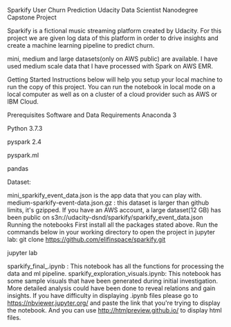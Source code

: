 Sparkify User Churn Prediction
Udacity Data Scientist Nanodegree Capstone Project

Sparkify is a fictional music streaming platform created by Udacity. For this project we are given log data of this platform in order to drive insights and create a machine learning pipeline to predict churn.

mini, medium and large datasets(only on AWS public) are available. I have used medium scale data that I have processed with Spark on AWS EMR.


Getting Started
Instructions below will help you setup your local machine to run the copy of this project. You can run the notebook in local mode on a local computer as well as on a cluster of a cloud provider such as AWS or IBM Cloud.

Prerequisites
Software and Data Requirements
Anaconda 3

Python 3.7.3

pyspark 2.4

pyspark.ml

pandas

Dataset:

mini_sparkify_event_data.json is the app data that you can play with.
medium-sparkify-event-data.json.gz : this dataset is larger than github limits, it's gzipped.
If you have an AWS account, a large dataset(12 GB) has been public on s3n://udacity-dsnd/sparkify/sparkify_event_data.json
Running the notebooks
First install all the packages stated above.
Run the commands below in your working directory to open the project in jupyter lab:
git clone https://github.com/elifinspace/sparkify.git

jupyter lab

sparkify_final_.ipynb : This notebook has all the functions for processing the data and ml pipeline.
sparkify_exploration_visuals.ipynb: This notebook has some sample visuals that have been generated during initial investigation. More detailed analysis could have been done to reveal relations and gain insights.
If you have difficulty in displaying .ipynb files please go to https://nbviewer.jupyter.org/ and paste the link that you're trying to display the notebook. And you can use http://htmlpreview.github.io/ to display html files.
